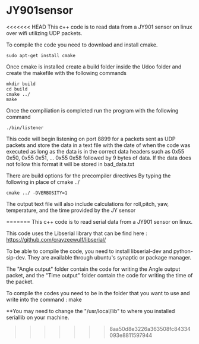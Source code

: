 # JY901sensor

<<<<<<< HEAD
This c++ code is to read data from a JY901 sensor on linux over wifi utilizing UDP packets.

To compile the code you need to download and install cmake. 

    sudo apt-get install cmake

Once cmake is installed create a build folder inside the Udoo folder and create the makefile with the following commands

    mkdir build
    cd build
    cmake ../
    make

Once the compiliation is completed run the program with the following command

    ./bin/listener
This code will begin listening on port 8899 for a packets sent as UDP packets and store the data in a text file with the date of when the code was executed as long as the data is in the correct data headers such as 0x55 0x50, 0x55 0x51, ... 0x55 0x58 followed by 9 bytes of data. If the data does not follow this format it will be stored in bad_data.txt


There are build options for the precompiler directives
By typing the following in place of cmake ../

    cmake ../ -DVERBOSITY=1

The output text file will also include calculations for roll,pitch, yaw, temperature, and the time provided by the JY sensor



=======
This c++ code is to read serial data from a JY901 sensor on linux.

This code uses the Libserial library that can be find here : https://github.com/crayzeewulf/libserial/

To be able to compile the code, you need to install libserial-dev and
python-sip-dev. They are available through ubuntu's synaptic or package
manager.

The "Angle output" folder contain the code for writing the Angle output packet, and the "Time output" folder contain the code for writing the time of the packet.

To compile the codes you need to be in the folder that you want to use and write into the command : make

**You may need to change the "/usr/local/lib" to where you installed
seriallib on your machine.
>>>>>>> 8aa50d8e3226a363508fc84334093e8811597944

